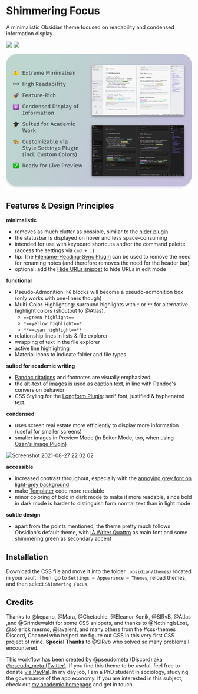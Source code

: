 # Shimmering Focus
A minimalistic Obsidian theme focused on readability and condensed information display.

![](https://img.shields.io/github/downloads/chrisgrieser/shimmering-focus/total?label=Downloads&style=plastic)  ![](https://img.shields.io/github/v/release/chrisgrieser/shimmering-focus?label=Latest%20Release&style=plastic)

![Screenshot](https://raw.githubusercontent.com/chrisgrieser/shimmering-focus/main/dual-theme-screenshot.png)


## Features & Design Principles
**minimalistic**
- removes as much clutter as possible, similar to the [hider plugin](https://github.com/kepano/obsidian-hider)
- the statusbar is displayed on hover and less space-consuming
- intended for use with keyboard shortcuts and/or the command palette. (access the settings via `cmd + ,`)
- tip: The [Filename-Heading-Sync Plugin](https://github.com/dvcrn/obsidian-filename-heading-sync) can be used to remove the need for renaming notes (and therefore removes the need for the header bar)
- optional: add the [Hide URLs snippet](https://raw.githubusercontent.com/chrisgrieser/shimmering-focus/main/Hide%20URLs.css) to hide URLs in edit mode

**functional**
- Pseudo-Admonition: `h6` blocks will become a pseudo-admonition box (only works with one-liners though)
- Multi-Color-Highlighting: surround highlights with `*` or `**` for alternative highlight colors (shoutout to @Atlas).
  - `==green highlight==`
  - `*==yellow highlight==*`
  - `**==cyan highlight==**`
- relationship lines in lists & file explorer
- wrapping of text in the file explorer
- active line highlighting
- Material Icons to indicate folder and file types

**suited for academic writing**
- [Pandoc citations](https://pandoc.org/MANUAL.html#citations-in-note-styles) and footnotes are visually emphasized
- [the alt-text of images is used as caption text](https://gist.github.com/chrisgrieser/4f64b0fc656480ea707d2b45a03acdc0), in line with Pandoc's conversion behavior
- CSS Styling for the [Longform Plugin](https://github.com/kevboh/longform): serif font, justified & hyphenated text.

**condensed**
- uses screen real estate more efficiently to display more information (useful for smaller screens)
- smaller images in Preview Mode (in Editor Mode, too, when using [Ozan's Image Plugin](https://github.com/ozntel/oz-image-in-editor-obsidian))
<img src="https://user-images.githubusercontent.com/73286100/131182567-104f85dd-0f99-488d-b511-e45fe8b0486f.png" alt="Screenshot 2021-08-27 22 02 02" width=35% height=35%>  

**accessible**
- increased contrast throughout, especially with the [annoying grey font on light-grey background](https://forum.obsidian.md/t/enhance-default-color-contrast-of-the-icons/23045/3)
- make [Templater](https://github.com/SilentVoid13/Templater) code more readable
- minor coloring of bold in dark mode to make it more readable, since bold in dark mode is harder to distinguish form normal text than  in light mode

**subtle design**  
- apart from the points mentioned, the theme pretty much follows Obsidian's default theme, with [iA Writer Quattro](https://github.com/iaolo/iA-Fonts/tree/master/iA%20Writer%20Quattro) as main font and some shimmering green as secondary accent

## Installation
Download the CSS file and move it into the folder `.obsidian/themes/` located in your vault. Then, go to `Settings ➞ Appearance ➞ Themes`, reload themes, and then select `Shimmering Focus`.

## Credits
Thanks to @kepano, @Mara, @Chetachie, @Eleanor Konik, @SlRvB, @Atlas ,and @Grimdewaldt for some CSS snippets, and thanks to @NothingIsLost, @só erick mesmo, @javalent, and many others from the #css-themes Discord, Channel who helped me figure out CSS in this very first CSS project of mine. **Special Thanks** to @SlRvb who solved so many problems I encountered.

This workflow has been created by @pseudometa ([Discord](https://discord.gg/veuWUTm)) aka [@pseudo_meta (Twitter)](https://twitter.com/pseudo_meta). If you find this theme to be useful, feel free to donate [via PayPal](https://www.paypal.com/paypalme/ChrisGrieser). In my day job, I am a PhD student in sociology, studying the governance of the app economy. If you are interested in this subject, check out [my academic homepage](https://chris-grieser.de/) and get in touch.
